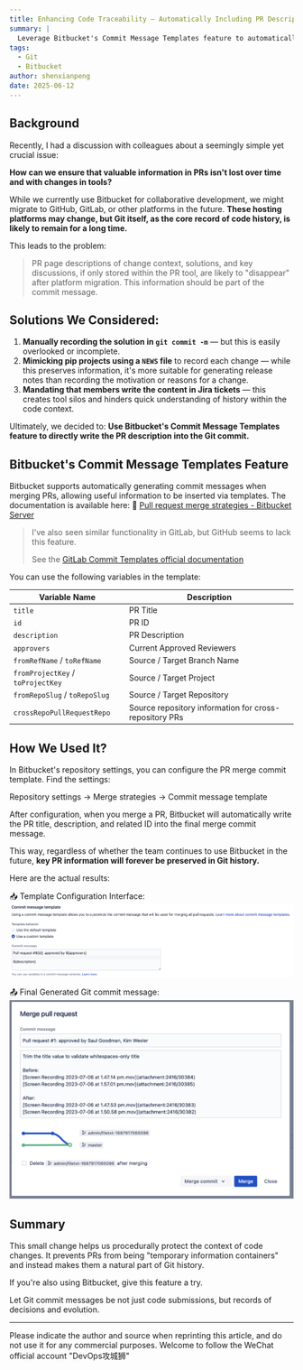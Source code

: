 ```yaml
---
title: Enhancing Code Traceability — Automatically Including PR Descriptions in Git Commits
summary: |
  Leverage Bitbucket's Commit Message Templates feature to automatically write PR descriptions into Git commit messages, ensuring crucial information isn't lost with tool changes.
tags:
  - Git
  - Bitbucket
author: shenxianpeng
date: 2025-06-12
---
```


## Background

Recently, I had a discussion with colleagues about a seemingly simple yet crucial issue:

**How can we ensure that valuable information in PRs isn't lost over time and with changes in tools?**

While we currently use Bitbucket for collaborative development, we might migrate to GitHub, GitLab, or other platforms in the future.  **These hosting platforms may change, but Git itself, as the core record of code history, is likely to remain for a long time.**

This leads to the problem:

> PR page descriptions of change context, solutions, and key discussions, if only stored within the PR tool, are likely to "disappear" after platform migration. This information should be part of the commit message.

## Solutions We Considered:

1. **Manually recording the solution in `git commit -m`** — but this is easily overlooked or incomplete.
2. **Mimicking pip projects using a `NEWS` file** to record each change — while this preserves information, it's more suitable for generating release notes than recording the motivation or reasons for a change.
3. **Mandating that members write the content in Jira tickets** — this creates tool silos and hinders quick understanding of history within the code context.

Ultimately, we decided to: **Use Bitbucket's Commit Message Templates feature to directly write the PR description into the Git commit.**

## Bitbucket's Commit Message Templates Feature

Bitbucket supports automatically generating commit messages when merging PRs, allowing useful information to be inserted via templates.  The documentation is available here:
🔗 [Pull request merge strategies - Bitbucket Server](https://confluence.atlassian.com/bitbucketserver0819/pull-request-merge-strategies-1416826109.html)


> I've also seen similar functionality in GitLab, but GitHub seems to lack this feature.
>
> See the [GitLab Commit Templates official documentation](https://docs.gitlab.com/user/project/merge_requests/commit_templates/)

You can use the following variables in the template:

| Variable Name                             | Description          |
| --------------------------------- | ------------- |
| `title`                           | PR Title       |
| `id`                              | PR ID         |
| `description`                     | PR Description       |
| `approvers`                       | Current Approved Reviewers |
| `fromRefName` / `toRefName`       | Source / Target Branch Name  |
| `fromProjectKey` / `toProjectKey` | Source / Target Project      |
| `fromRepoSlug` / `toRepoSlug`     | Source / Target Repository      |
| `crossRepoPullRequestRepo`        | Source repository information for cross-repository PRs |

## How We Used It?

In Bitbucket's repository settings, you can configure the PR merge commit template. Find the settings:

Repository settings -> Merge strategies -> Commit message template

After configuration, when you merge a PR, Bitbucket will automatically write the PR title, description, and related ID into the final merge commit message.

This way, regardless of whether the team continues to use Bitbucket in the future, **key PR information will forever be preserved in Git history.**

Here are the actual results:

📥 Template Configuration Interface:
![Bitbucket 模板配置界面](bb-template.png)

📤 Final Generated Git commit message:
![最终合并 commit 的样子](bb-result.png)

## Summary

This small change helps us procedurally protect the context of code changes. It prevents PRs from being "temporary information containers" and instead makes them a natural part of Git history.

If you're also using Bitbucket, give this feature a try.

Let Git commit messages be not just code submissions, but records of decisions and evolution.

---

Please indicate the author and source when reprinting this article, and do not use it for any commercial purposes. Welcome to follow the WeChat official account "DevOps攻城狮"